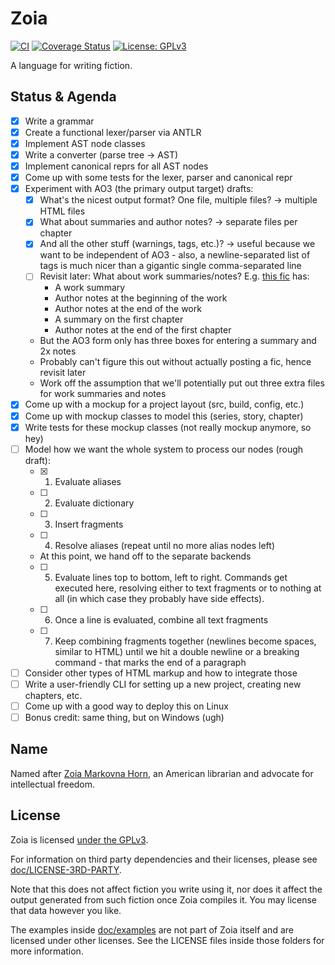 # Zoia

[![CI](https://github.com/Infernio/zoia/actions/workflows/ci.yaml/badge.svg)](https://github.com/Infernio/zoia/actions/workflows/ci.yaml)
[![Coverage Status](https://coveralls.io/repos/github/Infernio/zoia/badge.svg?branch=dev)](https://coveralls.io/github/Infernio/zoia?branch=dev)
[![License: GPLv3](https://img.shields.io/badge/license-GPLv3-blue.svg)](LICENSE)

A language for writing fiction.

## Status & Agenda
- [x] Write a grammar
- [x] Create a functional lexer/parser via ANTLR
- [x] Implement AST node classes
- [x] Write a converter (parse tree -> AST)
- [x] Implement canonical reprs for all AST nodes
- [x] Come up with some tests for the lexer, parser and canonical repr
- [x] Experiment with AO3 (the primary output target) drafts:
  - [x] What's the nicest output format? One file, multiple files? -> multiple HTML files
  - [x] What about summaries and author notes? -> separate files per chapter
  - [x] And all the other stuff (warnings, tags, etc.)? -> useful because we want to be independent of AO3 - also, a newline-separated list of tags is much nicer than a gigantic single comma-separated line
  - [ ] Revisit later: What about work summaries/notes? E.g. [this fic](https://archiveofourown.org/works/24293356/chapters/58558123) has:
    - A work summary
    - Author notes at the beginning of the work
    - Author notes at the end of the work
    - A summary on the first chapter
    - Author notes at the end of the first chapter
  - But the AO3 form only has three boxes for entering a summary and 2x notes
  - Probably can't figure this out without actually posting a fic, hence revisit later
  - Work off the assumption that we'll potentially put out three extra files for work summaries and notes
- [x] Come up with a mockup for a project layout (src, build, config, etc.)
- [x] Come up with mockup classes to model this (series, story, chapter)
- [x] Write tests for these mockup classes (not really mockup anymore, so hey)
- [ ] Model how we want the whole system to process our nodes (rough draft):
  - [x] 1. Evaluate aliases
  - [ ] 2. Evaluate dictionary
  - [ ] 3. Insert fragments
  - [ ] 4. Resolve aliases (repeat until no more alias nodes left)
  - At this point, we hand off to the separate backends
  - [ ] 5. Evaluate lines top to bottom, left to right.
           Commands get executed here, resolving either to text fragments
           or to nothing at all (in which case they probably have side effects).
  - [ ] 6. Once a line is evaluated, combine all text fragments
  - [ ] 7. Keep combining fragments together (newlines become spaces, similar
           to HTML) until we hit a double newline or a breaking command - that
           marks the end of a paragraph
- [ ] Consider other types of HTML markup and how to integrate those
- [ ] Write a user-friendly CLI for setting up a new project, creating new
      chapters, etc.
- [ ] Come up with a good way to deploy this on Linux
- [ ] Bonus credit: same thing, but on Windows (ugh)

## Name
Named after [Zoia Markovna Horn](https://en.wikipedia.org/wiki/Zoia_Horn),
an American librarian and advocate for intellectual freedom.

## License
Zoia is licensed [under the GPLv3](LICENSE).

For information on third party dependencies and their licenses, please see
[doc/LICENSE-3RD-PARTY](doc/LICENSE-3RD-PARTY).

Note that this does not affect fiction you write using it, nor does it affect
the output generated from such fiction once Zoia compiles it. You may license
that data however you like.

The examples inside [doc/examples](doc/examples) are not part of Zoia itself
and are licensed under other licenses. See the LICENSE files inside those
folders for more information.
